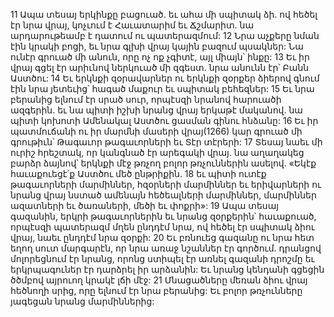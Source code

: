 11 Ապա տեսայ երկինքը բացուած. եւ ահա մի սպիտակ ձի. ով հեծել էր նրա վրայ, կոչւում է Հաւատարիմ եւ Ճշմարիտ. նա արդարութեամբ է դատում ու պատերազմում: 12 Նրա աչքերը նման էին կրակի բոցի, եւ նրա գլխի վրայ կային բազում պսակներ: Նա ունէր գրուած մի անուն, որը ոչ ոք չգիտէ, այլ միայն՝ ինքը: 13 Եւ իր վրայ գցել էր արիւնով ներկուած մի զգեստ. նրա անունն էր՝ Բանն Աստծու: 14 Եւ երկնքի զօրավարներ ու երկնքի զօրքեր ձիերով գնում էին նրա յետեւից՝ հագած մաքուր եւ սպիտակ բեհեզներ: 15 Եւ նրա բերանից ելնում էր սրած սուր, որպէսզի նրանով հարուածի ազգերին. եւ նա պիտի իշխի նրանց վրայ երկաթէ մականով. նա պիտի կոխոտի Ամենակալ Աստծու ցասման գինու հնձանը: 16 Եւ իր պատմուճանի ու իր մարմնի մասերի վրայ(1266) կար գրուած մի գրութիւն՝ Թագաւոր թագաւորների եւ Տէր տէրերի:
17 Տեսայ նաեւ մի ուրիշ հրեշտակ, որ կանգնած էր արեգակի վրայ. նա աղաղակեց բարձր ձայնով՝ երկնքի մէջ թռչող բոլոր թռչուններին ասելով. «Եկէք հաւաքուեցէ՛ք Աստծու մեծ ընթրիքին. 18 եւ պիտի ուտէք թագաւորների մարմիններ, հզօրների մարմիններ եւ երիվարների ու նրանց վրայ նստած ամենայն հեծեալների մարմիններ, մարմիններ ազատների եւ ծառաների, մեծի եւ փոքրի»:
19 Ապա տեսայ գազանին, երկրի թագաւորներին եւ նրանց զօրքերին՝ հաւաքուած, որպէսզի պատերազմ մղեն ընդդէմ նրա, ով հեծել էր սպիտակ ձիու վրայ, նաեւ ընդդէմ նրա զօրքի: 20 Եւ բռնուեց գազանը ու նրա հետ եղող սուտ մարգարէն, որ նրա առաջ նշաններ էր գործում. դրանցով մոլորեցնում էր նրանց, որոնց ստիպել էր առնել գազանի դրոշմը եւ երկրպագուներ էր դարձրել իր արձանին: Եւ նրանց կենդանի գցեցին ծծմբով այրուող կրակէ լճի մէջ: 21 Մնացածները մեռան ձիու վրայ հեծնողի սրից, որը ելնում էր նրա բերանից: Եւ բոլոր թռչունները յագեցան նրանց մարմիններից:
